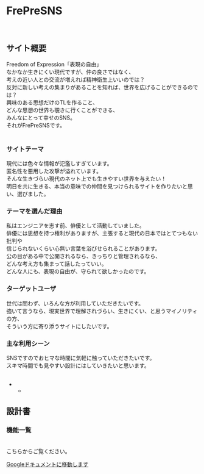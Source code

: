 <br>
<br>

# FrePreSNS

<br>

## サイト概要
Freedom of Expression「表現の自由」<br>
なかなか生きにくい現代ですが、仲の良さではなく、<br>
考えの近い人との交流が増えれば精神衛生上いいのでは？<br>
反対に新しい考えの集まりがあることを知れば、世界を広げることができるのでは？<br>
興味のある思想だけのTLを作ること、<br>
どんな思想の世界も覗きに行くことができる、<br>
みんなにとって幸せのSNS。<br>
それがFrePreSNSです。<br>
<br>

### サイトテーマ
現代には色々な情報が氾濫しすぎています。<br>
匿名性を悪用した攻撃が溢れています。<br>
そんな生きづらい現代のネット上でも生きやすい世界を与えたい！<br>
明日を共に生きる、本当の意味での仲間を見つけられるサイトを作りたいと思い、選びました。<br>

### テーマを選んだ理由
私はエンジニアを志す前、俳優として活動していました。<br>
俳優には思想を持つ権利がありますが、主張すると現代の日本ではとてつもない批判や<br>
信じられないくらい心無い言葉を浴びせられることがあります。<br>
公の目がある中で公開されるなら、きっちりと管理されるなら、<br>
どんな考え方も集まって話したっていい。<br>
どんな人にも、表現の自由が、守られて欲しかったのです。<br>


### ターゲットユーザ
世代は問わず、いろんな方が利用していただきたいです。<br>
強いて言うなら、現実世界で理解されづらい、生きにくい、と思うマイノリティの方、<br>
そういう方に寄り添うサイトにしたいです。<br>

### 主な利用シーン
SNSですのでおヒマな時間に気軽に触っていただきたいです。<br>
スキマ時間でも見やすい設計にはしていきたいと思います。<br>
<br>

- - 

## 設計書


### 機能一覧
<br>
こちらからご覧ください。<br>

[Googleドキュメントに移動します](https://docs.google.com/spreadsheets/d/1-G0ooqs94KSpr2QMj2FbsxY0Ie-k0rswbSFvwwAepUI/edit#gid=0)
